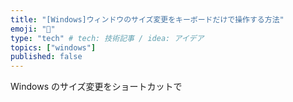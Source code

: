 ```yaml
---
title: "[Windows]ウィンドウのサイズ変更をキーボードだけで操作する方法"
emoji: "🦁"
type: "tech" # tech: 技術記事 / idea: アイデア
topics: ["windows"]
published: false
---
```

Windows のサイズ変更をショートカットで